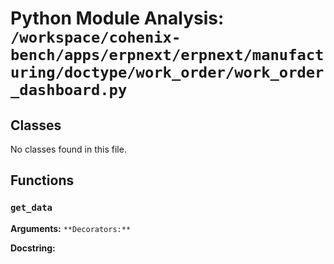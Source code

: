 # Python Module Analysis: `/workspace/cohenix-bench/apps/erpnext/erpnext/manufacturing/doctype/work_order/work_order_dashboard.py`

## Classes

No classes found in this file.


## Functions

### `get_data`
**Arguments:** ``
**Decorators:** ``

**Docstring:**
```

```


